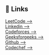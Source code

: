 

## 🔗 Links
[LeetCode -->](https://leetcode.com/Sartha_Seth)\
[Linkedin -->](https://www.linkedin.com/in/sarthak-seth21/)\
[Codeforces -->](https://codeforces.com/profile/sarthak_seth)\
[Geeksforgeeks -->](https://auth.geeksforgeeks.org/user/sarthaksig5l/practice)\
[Github -->]({https://github.com/sarthakgit21)\
[Codechef -->]({https://www.codechef.com/users/sarthak_92})

